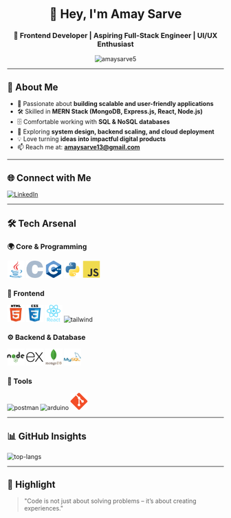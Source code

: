 <h1 align="center">👋 Hey, I'm Amay Sarve</h1>
<h3 align="center">🚀 Frontend Developer | Aspiring Full-Stack Engineer | UI/UX Enthusiast</h3>

<p align="center">
  <img src="https://komarev.com/ghpvc/?username=amaysarve5&label=Profile%20views&color=0e75b6&style=flat" alt="amaysarve5" />
</p>

---

## 💫 About Me  

- 🎯 Passionate about **building scalable and user-friendly applications**  
- 🛠 Skilled in **MERN Stack (MongoDB, Express.js, React, Node.js)**  
- 🗄️ Comfortable working with **SQL & NoSQL databases**  
- 🌱 Exploring **system design, backend scaling, and cloud deployment**  
- 💡 Love turning **ideas into impactful digital products**  
- 📫 Reach me at: **amaysarve13@gmail.com**

---

## 🌐 Connect with Me  

[![LinkedIn](https://img.shields.io/badge/LinkedIn-Amay_Sarve-blue?style=for-the-badge&logo=linkedin)](https://www.linkedin.com/in/amay-sarve-72b1b9292/)

---

## 🛠️ Tech Arsenal  

### 🌍 Core & Programming  
<p>
  <img src="https://raw.githubusercontent.com/devicons/devicon/master/icons/java/java-original.svg" alt="java" width="40" height="40"/>
  <img src="https://raw.githubusercontent.com/devicons/devicon/master/icons/c/c-original.svg" alt="c" width="40" height="40"/>
  <img src="https://raw.githubusercontent.com/devicons/devicon/master/icons/cplusplus/cplusplus-original.svg" alt="cplusplus" width="40" height="40"/>
  <img src="https://raw.githubusercontent.com/devicons/devicon/master/icons/python/python-original.svg" alt="python" width="40" height="40"/>
  <img src="https://raw.githubusercontent.com/devicons/devicon/master/icons/javascript/javascript-original.svg" alt="javascript" width="40" height="40"/>
</p>

### 🎨 Frontend  
<p>
  <img src="https://raw.githubusercontent.com/devicons/devicon/master/icons/html5/html5-original-wordmark.svg" alt="html5" width="40" height="40"/>
  <img src="https://raw.githubusercontent.com/devicons/devicon/master/icons/css3/css3-original-wordmark.svg" alt="css3" width="40" height="40"/>
  <img src="https://raw.githubusercontent.com/devicons/devicon/master/icons/react/react-original-wordmark.svg" alt="react" width="40" height="40"/>
  <img src="https://www.vectorlogo.zone/logos/tailwindcss/tailwindcss-icon.svg" alt="tailwind" width="40" height="40"/>
</p>

### ⚙️ Backend & Database  
<p>
  <img src="https://raw.githubusercontent.com/devicons/devicon/master/icons/nodejs/nodejs-original-wordmark.svg" alt="nodejs" width="40" height="40"/>
  <img src="https://raw.githubusercontent.com/devicons/devicon/master/icons/express/express-original.svg" alt="express" width="40" height="40"/>
  <img src="https://raw.githubusercontent.com/devicons/devicon/master/icons/mongodb/mongodb-original-wordmark.svg" alt="mongodb" width="40" height="40"/>
  <img src="https://raw.githubusercontent.com/devicons/devicon/master/icons/mysql/mysql-original-wordmark.svg" alt="sql" width="40" height="40"/>
</p>

### 🧰 Tools  
<p>
  <img src="https://www.vectorlogo.zone/logos/getpostman/getpostman-icon.svg" alt="postman" width="40" height="40"/>
  <img src="https://cdn.worldvectorlogo.com/logos/arduino-1.svg" alt="arduino" width="40" height="40"/>
  <img src="https://raw.githubusercontent.com/devicons/devicon/master/icons/git/git-original.svg" alt="git" width="40" height="40"/>
</p>

---

## 📊 GitHub Insights  

<p>
  <img src="https://github-readme-stats.vercel.app/api/top-langs?username=amaysarve5&show_icons=true&locale=en&layout=compact&theme=radical" alt="top-langs" />
</p>


---

## 🚀 Highlight  

> "Code is not just about solving problems – it’s about creating experiences."  
